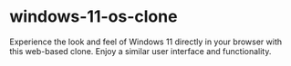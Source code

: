 # windows-11-os-clone
Experience the look and feel of Windows 11 directly in your browser with this web-based clone. Enjoy a similar user interface and functionality.
